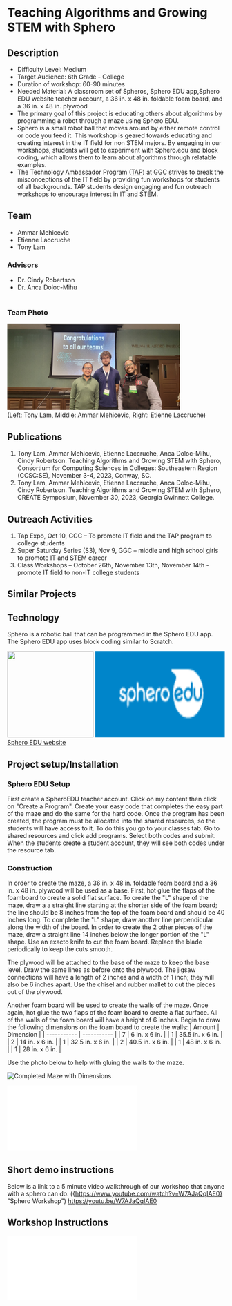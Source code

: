 #  Teaching Algorithms and Growing STEM with Sphero
## Description
* Difficulty Level: Medium
* Target Audience: 6th Grade - College
* Duration of workshop: 60-90 minutes
* Needed Material: A classroom set of Spheros, Sphero EDU app,Sphero EDU website teacher account, a 36 in. x 48 in. foldable foam board, and a 36 in. x 48 in. plywood
* The primary goal of this project is educating others about algorithms by programming a robot through a maze using Sphero EDU. 
* Sphero is a small robot ball that moves around by either remote control or code you feed it. 
This workshop is geared towards educating and creating interest in the IT field for non STEM majors. 
By engaging in our workshops, students will get to experiment with Sphero.edu and block coding, which allows them to learn about algorithms through relatable examples. 
* The Technology Ambassador Program ([TAP](https://www.ggc.edu/academics/school-of-science-and-technology/research-internships-service-learning/technology-ambassador-program)) at GGC strives to break the misconceptions of the IT field by providing fun workshops for students of all backgrounds. TAP students design engaging and fun outreach workshops to encourage interest in IT and STEM.

## Team
* Ammar Mehicevic
* Etienne Laccruche
* Tony Lam
### Advisors
* Dr. Cindy Robertson
* Dr. Anca Doloc-Mihu <br> <br>
### Team Photo
<img src= "Media/GroupPhoto.jpg" width="400" height="200"> <br>
(Left: Tony Lam, Middle: Ammar Mehicevic, Right: Etienne Laccruche) <br>


## Publications
1. Tony Lam, Ammar Mehicevic, Etienne Laccruche, Anca Doloc-Mihu, Cindy Robertson. Teaching Algorithms and Growing STEM with Sphero, Consortium for Computing
Sciences in Colleges: Southeastern Region (CCSC:SE), November 3-4, 2023, Conway, SC.
2. Tony Lam, Ammar Mehicevic, Etienne Laccruche, Anca Doloc-Mihu, Cindy Robertson. Teaching Algorithms and Growing STEM with Sphero, CREATE Symposium, November 30, 2023, Georgia Gwinnett College.

## Outreach Activities
1. Tap Expo, Oct 10, GGC – To promote IT field and the TAP program to college students
2. Super Saturday Series (S3), Nov 9, GGC – middle and high school girls to promote IT and
STEM career
3. Class Workshops – October 26th, November 13th, November 14th - promote IT field to non-IT college
students
## Similar Projects
## Technology
Sphero is a robotic ball that can be programmed in the Sphero EDU app. The Sphero EDU app uses block coding similar to Scratch. 

<img src="https://github.com/TechAmbassadors-GGC/Jedi/blob/main/Media/Sphero%20Robot.jpg" width="200" height="200"> <img src="Media/Spheroclassroompicture.png" width="300" height="200"> <br>
                                                                                                                          [Sphero EDU website](https://edu.sphero.com/sphero/home)

## Project setup/Installation
### Sphero EDU Setup
First create a SpheroEDU teacher account. Click on my content then click on "Create a Program". Create your easy code that completes the easy part of the maze and do the same for the hard code. Once the program has been created, the program must be allocated into the shared resources, so the students will have access to it. To do this you go to your classes tab. Go to shared resources and click add programs. Select both codes and submit. When the students create a student account, they will see both codes under the resource tab. 
### Construction
In order to create the maze, a 36 in. x 48 in. foldable foam board and a 36 in. x 48 in. plywood will be used as a base. First, hot glue the flaps of the foamboard to create a solid flat surface. To create the "L" shape of the maze, draw a a straight line starting at the shorter side of the foam board; the line should be 8 inches from the top of the foam board and should be 40 inches long. To complete the "L" shape, draw another line perpendicular along the width of the board. In order to create the 2 other pieces of the maze, draw a straight line 14 inches below the longer portion of the "L" shape. Use an exacto knife to cut the foam board. Replace the blade periodically to keep the cuts smooth. 

The plywood will be attached to the base of the maze to keep the base level. Draw the same lines as before onto the plywood. The jigsaw connections will have a length of 2 inches and a width of 1 inch; they will also be 6 inches apart. Use the chisel and rubber mallet to cut the pieces out of the plywood.

Another foam board will be used to create the walls of the maze. Once again, hot glue the two flaps of the foam board to create a flat surface. All of the walls of the foam board will have a height of 6 inches. Begin to draw the following dimensions on the foam board to create the walls:
| Amount | Dimension |
| ----------- | ----------- |
| 7 | 6 in. x 6 in. |
| 1 | 35.5 in. x 6 in. |
| 2 | 14 in. x 6 in. |
| 1 | 32.5 in. x 6 in. |
| 2 | 40.5 in. x 6 in. |
| 1 | 48 in. x 6 in. |
| 1 | 28 in. x 6 in. |

Use the photo below to help with gluing the walls to the maze. 

![Completed Maze with Dimensions](https://github.com/TechAmbassadors-GGC/Jedi/assets/150370480/023c80d5-1711-4d41-8f51-d388f45df25e)<br>


![Construction PDF File](Media/Construction.pdf)

## Short demo instructions
Below is a link to a 5 minute video walkthrough of our workshop that anyone with a sphero can do.
({https://www.youtube.com/watch?v=W7AJaQqIAE0} "Sphero Workshop")
https://youtu.be/W7AJaQqIAE0
## Workshop Instructions
![Algorithm Worksheet](Documents/AlgorithmWorksheet.pdf)

